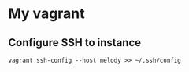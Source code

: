 # My vagrant

## Configure SSH to instance

```
vagrant ssh-config --host melody >> ~/.ssh/config
```
